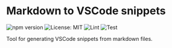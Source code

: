 # Markdown to VSCode snippets

![npm version](https://img.shields.io/npm/v/md2snipp)
![License: MIT](https://img.shields.io/badge/License-MIT-blue.svg)
![Lint](https://github.com/husky-dev/md2snipp/workflows/Lint/badge.svg)
![Test](https://github.com/husky-dev/md2snipp/workflows/Test/badge.svg)

Tool for generating VSCode snippets from markdown files.
